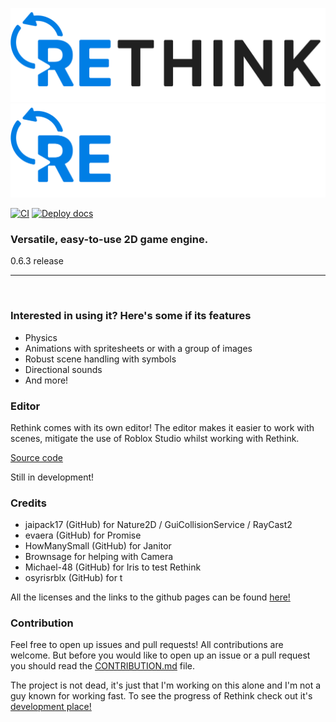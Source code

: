 <p align="center">
  <img height=150 src="./assets/full_dark.png#gh-light-mode-only">
  <img height=150 src="./assets/full_light.png#gh-dark-mode-only">

</p>

[![CI](https://github.com/jammees/Rethink-Engine/actions/workflows/ci.yaml/badge.svg)](https://github.com/jammees/Rethink-Engine/actions/workflows/ci.yaml)
[![Deploy docs](https://github.com/jammees/Rethink-Engine/actions/workflows/deploy_docs.yaml/badge.svg)](https://github.com/jammees/Rethink-Engine/actions/workflows/deploy_docs.yaml)

<h3><strong>Versatile, easy-to-use 2D game engine</strong>.</h3>
0.6.3 release

<hr>
<br>

<h3>Interested in using it? Here's some if its features</h3>

- Physics
- Animations with spritesheets or with a group of images
- Robust scene handling with symbols
- Directional sounds
- And more!

<h3>Editor</h3>

Rethink comes with its own editor!
The editor makes it easier to work with scenes, mitigate the use of Roblox Studio whilst
working with Rethink.

[Source code](https://github.com/jammees/rethink-editor)

Still in development!

<h3>Credits</h3>

- jaipack17 (GitHub) for Nature2D / GuiCollisionService / RayCast2
- evaera (GitHub) for Promise
- HowManySmall (GitHub) for Janitor
- Brownsage for helping with Camera
- Michael-48 (GitHub) for Iris to test Rethink
- osyrisrblx (GitHub) for t

All the licenses and the links to the github pages can be found [here!](https://jammees.github.io/Rethink-Engine/documentation/3rdpartymodules/)

<h3>Contribution</h3>

Feel free to open up issues and pull requests! All contributions are welcome.
But before you would like to open up an issue or a pull request you should read the [CONTRIBUTION.md](https://github.com/jammees/Rethink-Game-Engine-2D/blob/main/CONTRIBUTION.md) file.

The project is not dead, it's just that I'm working on this alone and I'm not a guy known for working fast.
To see the progress of Rethink check out it's [development place!](https://www.roblox.com/games/11693314673/Rethink-Engine-Dev-Place)
